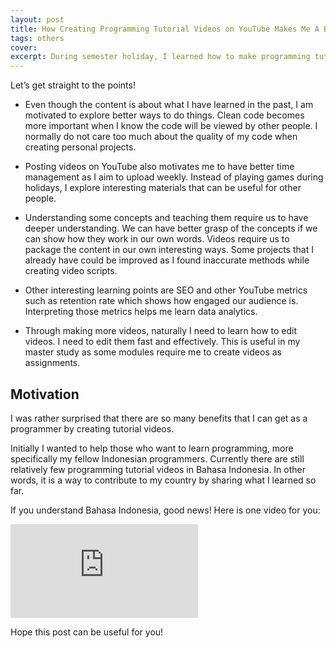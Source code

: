 ```yaml
---
layout: post
title: How Creating Programming Tutorial Videos on YouTube Makes Me A Better Programmer
tags: others
cover: 
excerpt: During semester holiday, I learned how to make programming tutorial videos. Initially it was intended as a free channel to share my knowledge but turns out it is a great source of motivation for me to keep learning. 
---
```


Let’s get straight to the points!

- Even though the content is about what I have learned in the past, I am motivated to explore better ways to do things. Clean code becomes more important when I know the code will be viewed by other people. I normally do not care too much about the quality of my code when creating personal projects.

- Posting videos on YouTube also motivates me to have better time management as I aim to upload weekly. Instead of playing games during holidays, I explore interesting materials that can be useful for other people.

- Understanding some concepts and teaching them require us to have deeper understanding. We can have better grasp of the concepts if we can show how they work in our own words. Videos require us to package the content in our own interesting ways.
Some projects that I already have could be improved as I found inaccurate methods while creating video scripts.

- Other interesting learning points are SEO and other YouTube metrics such as retention rate which shows how engaged our audience is. Interpreting those metrics helps me learn data analytics.

- Through making more videos, naturally I need to learn how to edit videos. I need to edit them fast and effectively. This is useful in my master study as some modules require me to create videos as assignments.

## Motivation
I was rather surprised that there are so many benefits that I can get as a programmer by creating tutorial videos.

Initially I wanted to help those who want to learn programming, more specifically my fellow Indonesian programmers. Currently there are still relatively few programming tutorial videos in Bahasa Indonesia. In other words, it is a way to contribute to my country by sharing what I learned so far.

If you understand Bahasa Indonesia, good news! Here is one video for you:

<iframe src="https://www.youtube.com/embed/TUBbgG3Jino" title="YouTube video player" frameborder="0" allow="accelerometer; autoplay; clipboard-write; encrypted-media; gyroscope; picture-in-picture" allowfullscreen></iframe>

Hope this post can be useful for you!
